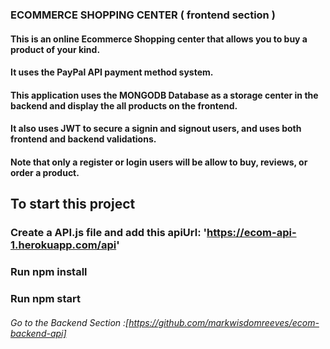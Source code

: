 ### ECOMMERCE SHOPPING CENTER ( frontend section )

#### This is an online Ecommerce Shopping center that allows you to buy a product of your kind.
#### It uses the PayPal API payment method system. 
#### This application uses the MONGODB Database as a storage center in the backend and display the all products on the frontend.
#### It also uses JWT to secure a signin and signout users, and uses both frontend and backend validations.
#### Note that only a register or login users will be allow to buy, reviews, or order a product.

## To start this project

### Create a API.js file and add this apiUrl: 'https://ecom-api-1.herokuapp.com/api'
### Run npm install
### Run npm start

###### Go to the Backend Section :[https://github.com/markwisdomreeves/ecom-backend-api]





